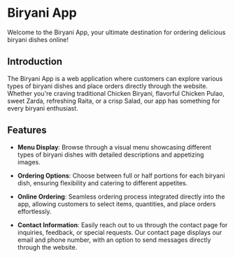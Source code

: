 # Biryani App

Welcome to the Biryani App, your ultimate destination for ordering delicious biryani dishes online!

## Introduction

The Biryani App is a web application where customers can explore various types of biryani dishes and place orders directly through the website. Whether you're craving traditional Chicken Biryani, flavorful Chicken Pulao, sweet Zarda, refreshing Raita, or a crisp Salad, our app has something for every biryani enthusiast.

## Features

- **Menu Display**: Browse through a visual menu showcasing different types of biryani dishes with detailed descriptions and appetizing images.
  
- **Ordering Options**: Choose between full or half portions for each biryani dish, ensuring flexibility and catering to different appetites.
  
- **Online Ordering**: Seamless ordering process integrated directly into the app, allowing customers to select items, quantities, and place orders effortlessly.
  
- **Contact Information**: Easily reach out to us through the contact page for inquiries, feedback, or special requests. Our contact page displays our email and phone number, with an option to send messages directly through the website.

